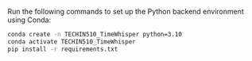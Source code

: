 Run the following commands to set up the Python backend environment using Conda:

```cmd
conda create -n TECHIN510_TimeWhisper python=3.10
conda activate TECHIN510_TimeWhisper
pip install -r requirements.txt
```

